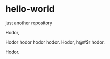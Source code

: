 # hello-world
just another repository

Hodor,

Hodor hodor hodor hodor. Hodor, h@#$r hodor.

Hodor.
